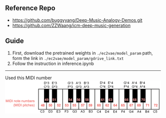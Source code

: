 ## Reference Repo
- https://github.com/buggyyang/Deep-Music-Analogy-Demos.git
- https://github.com/ZZWaang/icm-deep-music-generation

## Guide
1. First, download the pretrained weights in `./ec2vae/model_param` path, form the link in `./ec2vae/model_param/gdrive_link.txt`
2. Follow the instruction in inference.ipynb

---
Used this MIDI number
![img](./FMP_C1_MIDI-NoteNumbers.png)